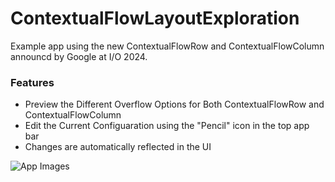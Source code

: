 # ContextualFlowLayoutExploration

Example app using the new ContextualFlowRow and ContextualFlowColumn announcd by Google at I/O 2024.

### Features

- Preview the Different Overflow Options for Both ContextualFlowRow and ContextualFlowColumn
- Edit the Current Configuaration using the "Pencil" icon in the top app bar
- Changes are automatically reflected in the UI

![App Images](https://github.com/dladukedev/ContextualFlowLayoutExploration/assets/24884122/bb37347d-8e0a-48c5-9cdb-0c99a35347e0)
